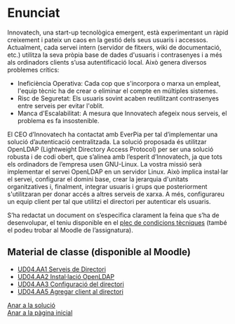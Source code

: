 # Enunciat

Innovatech, una start-up tecnològica emergent, està experimentant un ràpid creixement i pateix un caos en la gestió dels seus usuaris i accessos.
Actualment, cada servei intern (servidor de fitxers, wiki de documentació, etc.) utilitza la seva pròpia base de dades d'usuaris i contrasenyes i a més als ordinadors clients s’usa autentificació local. Això genera diversos problemes crítics:
- Ineficiència Operativa: Cada cop que s'incorpora o marxa un empleat, l'equip tècnic ha de crear o eliminar el compte en múltiples sistemes.
- Risc de Seguretat: Els usuaris sovint acaben reutilitzant contrasenyes entre serveis per evitar l'oblit.
- Manca d'Escalabilitat: A mesura que Innovatech afegeix nous serveis, el problema es fa insostenible.

El CEO d’Innovatech ha contactat amb EverPia per tal d’implementar una solució d’autenticació centralitzada. La solució proposada és utilitzar OpenLDAP (Lightweight Directory Access Protocol) per ser una solució robusta i de codi obert, que s’alinea amb l’esperit d’Innovatech, ja que tots els ordinadors de l’empresa usen GNU-Linux.
La vostra missió serà implementar el servei OpenLDAP en un servidor Linux. Això implica instal·lar el servei, configurar el domini base, crear la jerarquia d'unitats organitzatives i, finalment, integrar usuaris i grups que posteriorment s'utilitzaran per donar accés a altres serveis de xarxa. A més, configurareu un equip client per tal que utilitzi el directori per autenticar els usuaris.

S’ha redactat un document on s’especifica clarament la feina que s’ha de desenvolupar, el teniu disponible en el [plec de condicions tècniques](https://docs.google.com/document/d/1BMT080sbzxNOQ51nxsDch_-9LA1VKP5gC6OWB6l86_E/edit?tab=t.0) (també el podeu trobar al Moodle de l’assignatura).

## Material de classe (disponible al Moodle)
- [UD04.AA1 Serveis de Directori](https://docs.google.com/presentation/d/1x5i7JaRtzXtdNADtBevuX1HIMJkICo4O/edit?slide=id.p1#slide=id.p1)
- [UD04.AA2 Instal·lació OpenLDAP](https://docs.google.com/presentation/d/1k3qzGN8Zp8jQYH6sqNJeEfj5os0ziksD/edit?slide=id.p1#slide=id.p1)
- [UD04.AA3 Configuració del directori](https://docs.google.com/presentation/d/1y4Av3fDSca9K3Oij-fQKJ6GsoaoKc0S-/edit?slide=id.p1#slide=id.p1)
- [UD04.AA5 Agregar client al directori](https://docs.google.com/presentation/d/1vlN5itS7RyiTEq4Do6xnBe-bPzMdl5nt/edit?slide=id.p1#slide=id.p1)

[Anar a la  solució](../Tasca04/solucio.md)  
[Anar a la pàgina inicial](../README.md)   
